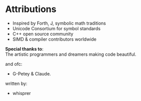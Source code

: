 # Attributions  

- Inspired by Forth, J, symbolic math traditions  
- Unicode Consortium for symbol standards  
- C++ open source community  
- SIMD & compiler contributors worldwide  

**Special thanks to**:  
The artistic programmers and dreamers making code beautiful.

and ofc:
- G-Petey & Claude.

written by:
- whisprer